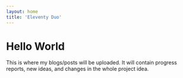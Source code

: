 ```yaml
---
layout: home
title: 'Eleventy Duo'
---
```


# Hello World

This is where my blogs/posts will be uploaded. It will contain progress reports, new ideas, and changes in the whole project idea.
